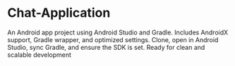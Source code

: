 # Chat-Application
An Android app project using Android Studio and Gradle. Includes AndroidX support, Gradle wrapper, and optimized settings. Clone, open in Android Studio, sync Gradle, and ensure the SDK is set. Ready for clean and scalable development
